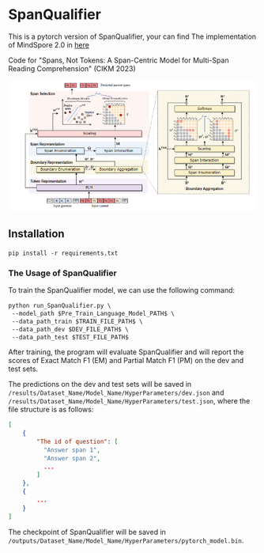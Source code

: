 

# SpanQualifier

This is a pytorch version of SpanQualifier, your can find The implementation of MindSpore 2.0 in [here](https://github.com/nju-websoft/SpanQualifier/tree/main/MindSpore)

Code for "Spans, Not Tokens: A Span-Centric Model for Multi-Span Reading
Comprehension" (CIKM 2023)

![model](MindSpore/model.png)

## Installation
```angular2html
pip install -r requirements.txt
```

### The Usage of SpanQualifier
To train the SpanQualifier model, we can use the following command:
```angular2html
python run_SpanQualifier.py \
 --model_path $Pre_Train_Language_Model_PATH$ \
 --data_path_train $TRAIN_FILE_PATH$ \
 --data_path_dev $DEV_FILE_PATH$ \
 --data_path_test $TEST_FILE_PATH$ 
```

After training, the program will evaluate SpanQualifier and will report the scores of Exact Match F1 (EM) and Partial Match F1 (PM) on the dev and test sets.

The predictions on the dev and test sets will be saved in `/results/Dataset_Name/Model_Name/HyperParameters/dev.json` and  `/results/Dataset_Name/Model_Name/HyperParameters/test.json`, where the file structure is as follows:
```json
[
    {
        "The id of question": [
          "Answer span 1",
          "Answer span 2",
          ...
        ]
    },
    {
        ...
    }
]
```

The checkpoint of SpanQualifier will be saved in `/outputs/Dataset_Name/Model_Name/HyperParameters/pytorch_model.bin`.

